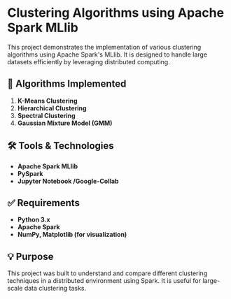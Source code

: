 # Clustering Algorithms using Apache Spark MLlib

This project demonstrates the implementation of various clustering algorithms using Apache Spark's MLlib. It is designed to handle large datasets efficiently by leveraging distributed computing.

## 📌 Algorithms Implemented

1. **K-Means Clustering**
2. **Hierarchical Clustering**
3. **Spectral Clustering**
4. **Gaussian Mixture Model (GMM)**

## 🛠️ Tools & Technologies

- **Apache Spark MLlib**
- **PySpark**
- **Jupyter Notebook /Google-Collab**
  
## ✅ Requirements
- **Python 3.x** 
- **Apache Spark**
- **NumPy, Matplotlib (for visualization)**

## 💡 Purpose
This project was built to understand and compare different clustering techniques in a distributed environment using Spark. It is useful for large-scale data clustering tasks.
